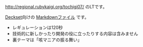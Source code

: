 http://regional.rubykaigi.org/tochigi07/ のLTです。

[Deckset](https://www.decksetapp.com/)向けの [Markdownファイル](test-manual-markov-chain.md) です。

- レギュレーションは120秒
- 技術的に新しかったり開発の役に立ったりする内容は含みません
- 裏テーマは「咳マニアの振る舞い」
